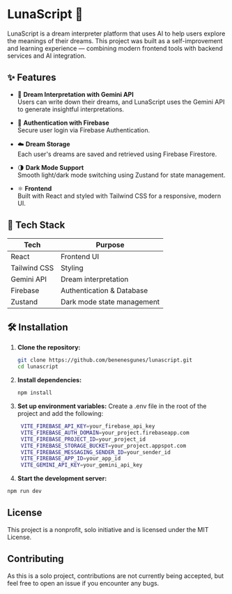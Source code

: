 # LunaScript 🌙

LunaScript is a dream interpreter platform that uses AI to help users explore the meanings of their dreams. This project was built as a self-improvement and learning experience — combining modern frontend tools with backend services and AI integration.

## ✨ Features

- 🔮 **Dream Interpretation with Gemini API**  
  Users can write down their dreams, and LunaScript uses the Gemini API to generate insightful interpretations.

- 🔐 **Authentication with Firebase**  
  Secure user login via Firebase Authentication.

- ☁️ **Dream Storage**  
  Each user's dreams are saved and retrieved using Firebase Firestore.

- 🌗 **Dark Mode Support**  
  Smooth light/dark mode switching using Zustand for state management.

- ⚛️ **Frontend**  
  Built with React and styled with Tailwind CSS for a responsive, modern UI.

## 🚀 Tech Stack

| Tech        | Purpose                            |
|-------------|------------------------------------|
| React       | Frontend UI                        |
| Tailwind CSS| Styling                            |
| Gemini API  | Dream interpretation               |
| Firebase    | Authentication & Database          |
| Zustand     | Dark mode state management         |

## 🛠️ Installation

1. **Clone the repository:**
   ```bash
   git clone https://github.com/benenesgunes/lunascript.git
   cd lunascript
   ```
2. **Install dependencies:**
   ```bash
   npm install
   ```
3. **Set up environment variables:**
   Create a .env file in the root of the project and add the following:
   ```bash
    VITE_FIREBASE_API_KEY=your_firebase_api_key
    VITE_FIREBASE_AUTH_DOMAIN=your_project.firebaseapp.com
    VITE_FIREBASE_PROJECT_ID=your_project_id
    VITE_FIREBASE_STORAGE_BUCKET=your_project.appspot.com
    VITE_FIREBASE_MESSAGING_SENDER_ID=your_sender_id
    VITE_FIREBASE_APP_ID=your_app_id
    VITE_GEMINI_API_KEY=your_gemini_api_key
   ```
4. **Start the development server:**
  ```bash
  npm run dev
  ```
## License

This project is a nonprofit, solo initiative and is licensed under the MIT License.

## Contributing

As this is a solo project, contributions are not currently being accepted, but feel free to open an issue if you encounter any bugs.

   
